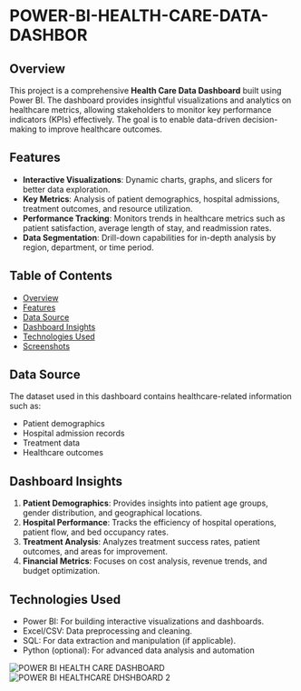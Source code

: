 # POWER-BI-HEALTH-CARE-DATA-DASHBOR

## Overview
This project is a comprehensive **Health Care Data Dashboard** built using Power BI. The dashboard provides insightful visualizations and analytics on healthcare metrics, allowing stakeholders to monitor key performance indicators (KPIs) effectively. The goal is to enable data-driven decision-making to improve healthcare outcomes.

## Features
- **Interactive Visualizations**: Dynamic charts, graphs, and slicers for better data exploration.
- **Key Metrics**: Analysis of patient demographics, hospital admissions, treatment outcomes, and resource utilization.
- **Performance Tracking**: Monitors trends in healthcare metrics such as patient satisfaction, average length of stay, and readmission rates.
- **Data Segmentation**: Drill-down capabilities for in-depth analysis by region, department, or time period.

## Table of Contents
- [Overview](#overview)
- [Features](#features)
- [Data Source](#data-source)
- [Dashboard Insights](#dashboard-insights)
- [Technologies Used](#technologies-used)
- [Screenshots](#screenshots)

## Data Source
The dataset used in this dashboard contains healthcare-related information such as:
- Patient demographics
- Hospital admission records
- Treatment data
- Healthcare outcomes


## Dashboard Insights
1. **Patient Demographics**: Provides insights into patient age groups, gender distribution, and geographical locations.
2. **Hospital Performance**: Tracks the efficiency of hospital operations, patient flow, and bed occupancy rates.
3. **Treatment Analysis**: Analyzes treatment success rates, patient outcomes, and areas for improvement.
4. **Financial Metrics**: Focuses on cost analysis, revenue trends, and budget optimization.

## Technologies Used
- Power BI: For building interactive visualizations and dashboards.
- Excel/CSV: Data preprocessing and cleaning.
- SQL: For data extraction and manipulation (if applicable).
- Python (optional): For advanced data analysis and automation

![POWER BI HEALTH CARE DASHBOARD](https://github.com/user-attachments/assets/fd3161c8-6838-4d24-8051-a1702d13eba4)
![POWER BI HEALTHCARE DHSHBOARD 2](https://github.com/user-attachments/assets/52c37d32-6f7c-45b5-86c9-326731a55bc6)

